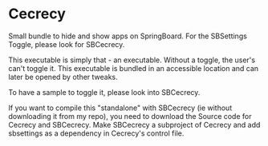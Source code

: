 Cecrecy
=======

Small bundle to hide and show apps on SpringBoard. For the SBSettings Toggle, please look for SBCecrecy.

This executable is simply that - an executable. Without a toggle, the user's can't toggle it. This executable is bundled in an accessible location and can later be opened by other tweaks.

To have a sample to toggle it, please look into SBCecrecy.

If you want to compile this "standalone" with SBCecrecy (ie without downloading it from my repo), you need to download the Source code for Cecrecy and SBCecrecy. Make SBCecrecy a subproject of Cecrecy and add sbsettings as a dependency in Cecrecy's control file.
